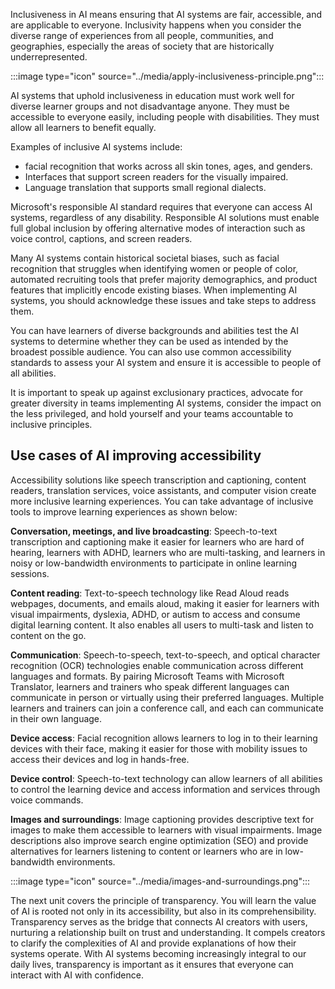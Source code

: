 Inclusiveness in AI means ensuring that AI systems are fair, accessible, and are applicable to everyone. Inclusivity happens when you consider the diverse range of experiences from all people, communities, and geographies, especially the areas of society that are historically underrepresented.

:::image type="icon" source="../media/apply-inclusiveness-principle.png":::

AI systems that uphold inclusiveness in education must work well for diverse learner groups and not disadvantage anyone. They must be accessible to everyone easily, including people with disabilities. They must allow all learners to benefit equally.

Examples of inclusive AI systems include:

- facial recognition that works across all skin tones, ages, and genders.
- Interfaces that support screen readers for the visually impaired.
- Language translation that supports small regional dialects.

Microsoft's responsible AI standard requires that everyone can access AI systems, regardless of any disability. Responsible AI solutions must enable full global inclusion by offering alternative modes of interaction such as voice control, captions, and screen readers.

Many AI systems contain historical societal biases, such as facial recognition that struggles when identifying women or people of color, automated recruiting tools that prefer majority demographics, and product features that implicitly encode existing biases. When implementing AI systems, you should acknowledge these issues and take steps to address them.

You can have learners of diverse backgrounds and abilities test the AI systems to determine whether they can be used as intended by the broadest possible audience. You can also use common accessibility standards to assess your AI system and ensure it is accessible to people of all abilities.

It is important to speak up against exclusionary practices, advocate for greater diversity in teams implementing AI systems, consider the impact on the less privileged, and hold yourself and your teams accountable to inclusive principles.

## Use cases of AI improving accessibility

Accessibility solutions like speech transcription and captioning, content readers, translation services, voice assistants, and computer vision create more inclusive learning experiences. You can take advantage of inclusive tools to improve learning experiences as shown below:

**Conversation, meetings, and live broadcasting**: Speech-to-text transcription and captioning make it easier for learners who are hard of hearing, learners with ADHD, learners who are multi-tasking, and learners in noisy or low-bandwidth environments to participate in online learning sessions.

**Content reading**: Text-to-speech technology like Read Aloud reads webpages, documents, and emails aloud, making it easier for learners with visual impairments, dyslexia, ADHD, or autism to access and consume digital learning content. It also enables all users to multi-task and listen to content on the go.

**Communication**: Speech-to-speech, text-to-speech, and optical character recognition (OCR) technologies enable communication across different languages and formats. By pairing Microsoft Teams with Microsoft Translator, learners and trainers who speak different languages can communicate in person or virtually using their preferred languages. Multiple learners and trainers can join a conference call, and each can communicate in their own language.

**Device access**: Facial recognition allows learners to log in to their learning devices with their face, making it easier for those with mobility issues to access their devices and log in hands-free.

**Device control**: Speech-to-text technology can allow learners of all abilities to control the learning device and access information and services through voice commands.

**Images and surroundings**: Image captioning provides descriptive text for images to make them accessible to learners with visual impairments. Image descriptions also improve search engine optimization (SEO) and provide alternatives for learners listening to content or learners who are in low-bandwidth environments.

:::image type="icon" source="../media/images-and-surroundings.png":::

The next unit covers the principle of transparency. You will learn the value of AI is rooted not only in its accessibility, but also in its comprehensibility. Transparency serves as the bridge that connects AI creators with users, nurturing a relationship built on trust and understanding. It compels creators to clarify the complexities of AI and provide explanations of how their systems operate. With AI systems becoming increasingly integral to our daily lives, transparency is important as it ensures that everyone can interact with AI with confidence.
